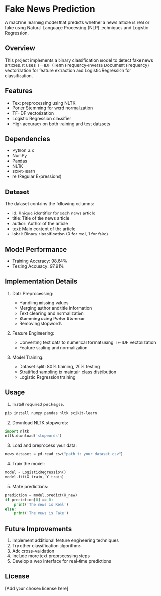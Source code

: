 # Fake News Prediction

A machine learning model that predicts whether a news article is real or fake using Natural Language Processing (NLP) techniques and Logistic Regression.

## Overview

This project implements a binary classification model to detect fake news articles. It uses TF-IDF (Term Frequency-Inverse Document Frequency) vectorization for feature extraction and Logistic Regression for classification.

## Features

- Text preprocessing using NLTK
- Porter Stemming for word normalization
- TF-IDF vectorization
- Logistic Regression classifier
- High accuracy on both training and test datasets

## Dependencies

- Python 3.x
- NumPy
- Pandas
- NLTK
- scikit-learn
- re (Regular Expressions)

## Dataset

The dataset contains the following columns:
- id: Unique identifier for each news article
- title: Title of the news article
- author: Author of the article
- text: Main content of the article
- label: Binary classification (0 for real, 1 for fake)

## Model Performance

- Training Accuracy: 98.64%
- Testing Accuracy: 97.91%

## Implementation Details

1. Data Preprocessing:
   - Handling missing values
   - Merging author and title information
   - Text cleaning and normalization
   - Stemming using Porter Stemmer
   - Removing stopwords

2. Feature Engineering:
   - Converting text data to numerical format using TF-IDF vectorization
   - Feature scaling and normalization

3. Model Training:
   - Dataset split: 80% training, 20% testing
   - Stratified sampling to maintain class distribution
   - Logistic Regression training

## Usage

1. Install required packages:
```bash
pip install numpy pandas nltk scikit-learn
```

2. Download NLTK stopwords:
```python
import nltk
nltk.download('stopwords')
```

3. Load and preprocess your data:
```python
news_dataset = pd.read_csv("path_to_your_dataset.csv")
```

4. Train the model:
```python
model = LogisticRegression()
model.fit(X_train, Y_train)
```

5. Make predictions:
```python
prediction = model.predict(X_new)
if prediction[0] == 0:
    print('The news is Real')
else:
    print('The news is Fake')
```

## Future Improvements

1. Implement additional feature engineering techniques
2. Try other classification algorithms
3. Add cross-validation
4. Include more text preprocessing steps
5. Develop a web interface for real-time predictions

## License

[Add your chosen license here]

